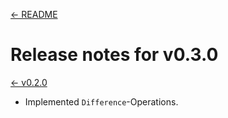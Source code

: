 [<- README](../../README.md#release-notes)

# Release notes for v0.3.0

[<- v0.2.0](./v0.2.0.md)

- Implemented `Difference`-Operations.